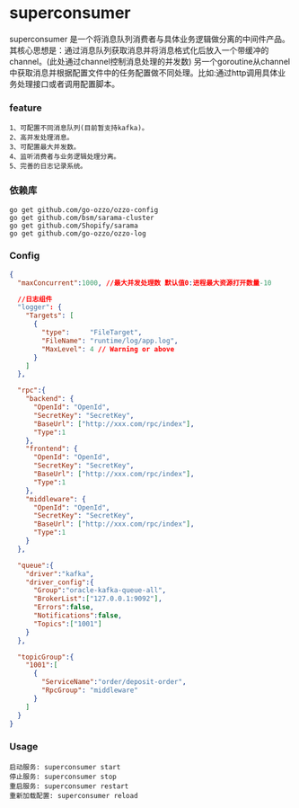 # superconsumer
superconsumer 是一个将消息队列消费者与具体业务逻辑做分离的中间件产品。
其核心思想是：通过消息队列获取消息并将消息格式化后放入一个带缓冲的channel。(此处通过channel控制消息处理的并发数)
              另一个goroutine从channel中获取消息并根据配置文件中的任务配置做不同处理。比如:通过http调用具体业务处理接口或者调用配置脚本。


### feature
```
1、可配置不同消息队列(目前暂支持kafka)。
2、高并发处理消息。
3、可配置最大并发数。
4、监听消费者与业务逻辑处理分离。
5、完善的日志记录系统。
```
### 依赖库
```
go get github.com/go-ozzo/ozzo-config
go get github.com/bsm/sarama-cluster
go get github.com/Shopify/sarama
go get github.com/go-ozzo/ozzo-log
```

### Config
```json
{
  "maxConcurrent":1000, //最大并发处理数 默认值0:进程最大资源打开数量-10

  //日志组件
  "logger": {
    "Targets": [
      {
        "type":     "FileTarget",
        "FileName": "runtime/log/app.log",
        "MaxLevel": 4 // Warning or above
      }
    ]
  },

  "rpc":{
    "backend": {
      "OpenId": "OpenId",
      "SecretKey": "SecretKey",
      "BaseUrl": ["http://xxx.com/rpc/index"],
      "Type":1
    },
    "frontend": {
      "OpenId": "OpenId",
      "SecretKey": "SecretKey",
      "BaseUrl": ["http://xxx.com/rpc/index"],
      "Type":1
    },
    "middleware": {
      "OpenId": "OpenId",
      "SecretKey": "SecretKey",
      "BaseUrl": ["http://xxx.com/rpc/index"],
      "Type":1
    }
  },

  "queue":{
    "driver":"kafka",
    "driver_config":{
      "Group":"oracle-kafka-queue-all",
      "BrokerList":["127.0.0.1:9092"],
      "Errors":false,
      "Notifications":false,
      "Topics":["1001"]
    }
  },

  "topicGroup":{
    "1001":[
      {
        "ServiceName":"order/deposit-order",
        "RpcGroup": "middleware"
      }
    ]
  }
}
```

### Usage
```
启动服务: superconsumer start
停止服务: superconsumer stop
重启服务: superconsumer restart
重新加载配置: superconsumer reload
```
